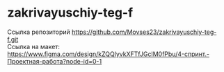 # zakrivayuschiy-teg-f
Ссылка репозиторий https://github.com/Movses23/zakrivayuschiy-teg-f.git </br>
Ссылка на макет: https://www.figma.com/design/kZQQlyvkXFTfJGclM0fPbu/4-спринт.-Проектная-работа?node-id=0-1
